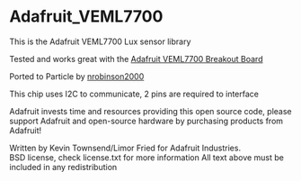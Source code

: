 Adafruit_VEML7700 
================

This is the Adafruit VEML7700 Lux sensor library

Tested and works great with the [Adafruit VEML7700 Breakout Board](http://www.adafruit.com/)

Ported to Particle by [nrobinson2000](https://nrobinson.me)

This chip uses I2C to communicate, 2 pins are required to interface

Adafruit invests time and resources providing this open source code, 
please support Adafruit and open-source hardware by purchasing 
products from Adafruit!

Written by Kevin Townsend/Limor Fried for Adafruit Industries.  
BSD license, check license.txt for more information
All text above must be included in any redistribution